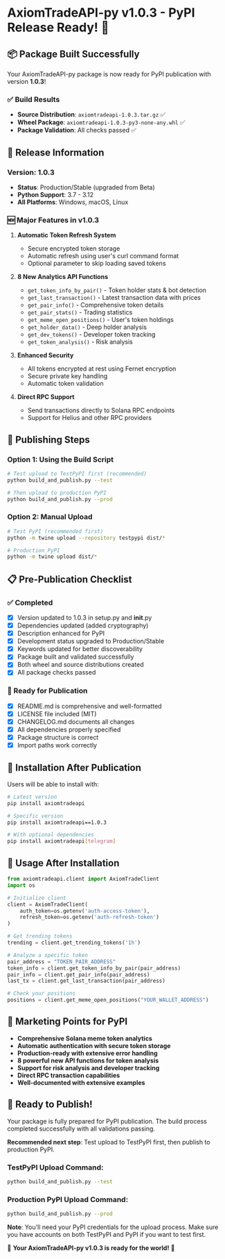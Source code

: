# AxiomTradeAPI-py v1.0.3 - PyPI Release Ready! 🚀

## 📦 Package Built Successfully

Your AxiomTradeAPI-py package is now ready for PyPI publication with version **1.0.3**!

### ✅ Build Results
- **Source Distribution**: `axiomtradeapi-1.0.3.tar.gz` ✅
- **Wheel Package**: `axiomtradeapi-1.0.3-py3-none-any.whl` ✅
- **Package Validation**: All checks passed ✅

## 🎯 Release Information

### Version: 1.0.3
- **Status**: Production/Stable (upgraded from Beta)
- **Python Support**: 3.7 - 3.12
- **All Platforms**: Windows, macOS, Linux

### 🆕 Major Features in v1.0.3

1. **Automatic Token Refresh System**
   - Secure encrypted token storage
   - Automatic refresh using user's curl command format
   - Optional parameter to skip loading saved tokens

2. **8 New Analytics API Functions**
   - `get_token_info_by_pair()` - Token holder stats & bot detection
   - `get_last_transaction()` - Latest transaction data with prices
   - `get_pair_info()` - Comprehensive token details
   - `get_pair_stats()` - Trading statistics
   - `get_meme_open_positions()` - User's token holdings
   - `get_holder_data()` - Deep holder analysis
   - `get_dev_tokens()` - Developer token tracking
   - `get_token_analysis()` - Risk analysis

3. **Enhanced Security**
   - All tokens encrypted at rest using Fernet encryption
   - Secure private key handling
   - Automatic token validation

4. **Direct RPC Support**
   - Send transactions directly to Solana RPC endpoints
   - Support for Helius and other RPC providers

## 🚀 Publishing Steps

### Option 1: Using the Build Script

```bash
# Test upload to TestPyPI first (recommended)
python build_and_publish.py --test

# Then upload to production PyPI
python build_and_publish.py --prod
```

### Option 2: Manual Upload

```bash
# Test PyPI (recommended first)
python -m twine upload --repository testpypi dist/*

# Production PyPI
python -m twine upload dist/*
```

## 📋 Pre-Publication Checklist

### ✅ Completed
- [x] Version updated to 1.0.3 in setup.py and __init__.py
- [x] Dependencies updated (added cryptography)
- [x] Description enhanced for PyPI
- [x] Development status upgraded to Production/Stable
- [x] Keywords updated for better discoverability
- [x] Package built and validated successfully
- [x] Both wheel and source distributions created
- [x] All package checks passed

### 📝 Ready for Publication
- [x] README.md is comprehensive and well-formatted
- [x] LICENSE file included (MIT)
- [x] CHANGELOG.md documents all changes
- [x] All dependencies properly specified
- [x] Package structure is correct
- [x] Import paths work correctly

## 🔧 Installation After Publication

Users will be able to install with:

```bash
# Latest version
pip install axiomtradeapi

# Specific version
pip install axiomtradeapi==1.0.3

# With optional dependencies
pip install axiomtradeapi[telegram]
```

## 📖 Usage After Installation

```python
from axiomtradeapi.client import AxiomTradeClient
import os

# Initialize client
client = AxiomTradeClient(
    auth_token=os.getenv('auth-access-token'),
    refresh_token=os.getenv('auth-refresh-token')
)

# Get trending tokens
trending = client.get_trending_tokens('1h')

# Analyze a specific token
pair_address = "TOKEN_PAIR_ADDRESS"
token_info = client.get_token_info_by_pair(pair_address)
pair_info = client.get_pair_info(pair_address)
last_tx = client.get_last_transaction(pair_address)

# Check your positions
positions = client.get_meme_open_positions("YOUR_WALLET_ADDRESS")
```

## 🌟 Marketing Points for PyPI

- **Comprehensive Solana meme token analytics**
- **Automatic authentication with secure token storage**
- **Production-ready with extensive error handling**
- **8 powerful new API functions for token analysis**
- **Support for risk analysis and developer tracking**
- **Direct RPC transaction capabilities**
- **Well-documented with extensive examples**

## 🎉 Ready to Publish!

Your package is fully prepared for PyPI publication. The build process completed successfully with all validations passing. 

**Recommended next step**: Test upload to TestPyPI first, then publish to production PyPI.

### TestPyPI Upload Command:
```bash
python build_and_publish.py --test
```

### Production PyPI Upload Command:
```bash
python build_and_publish.py --prod
```

**Note**: You'll need your PyPI credentials for the upload process. Make sure you have accounts on both TestPyPI and PyPI if you want to test first.

🚀 **Your AxiomTradeAPI-py v1.0.3 is ready for the world!** 🚀

